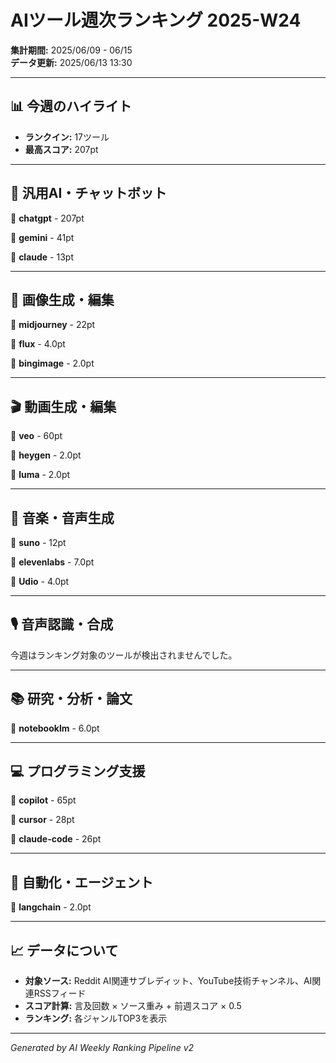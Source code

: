 # AIツール週次ランキング 2025-W24

**集計期間:** 2025/06/09 - 06/15  
**データ更新:** 2025/06/13 13:30

---

## 📊 今週のハイライト

- **ランクイン:** 17ツール
- **最高スコア:** 207pt

---

## 🤖 汎用AI・チャットボット

🥇 **chatgpt** - 207pt

🥈 **gemini** - 41pt

🥉 **claude** - 13pt

---

## 🎨 画像生成・編集

🥇 **midjourney** - 22pt

🥈 **flux** - 4.0pt

🥉 **bingimage** - 2.0pt

---

## 🎬 動画生成・編集

🥇 **veo** - 60pt

🥈 **heygen** - 2.0pt

🥉 **luma** - 2.0pt

---

## 🎵 音楽・音声生成

🥇 **suno** - 12pt

🥈 **elevenlabs** - 7.0pt

🥉 **Udio** - 4.0pt

---

## 🎙️ 音声認識・合成

今週はランキング対象のツールが検出されませんでした。

---

## 📚 研究・分析・論文

🥇 **notebooklm** - 6.0pt

---

## 💻 プログラミング支援

🥇 **copilot** - 65pt

🥈 **cursor** - 28pt

🥉 **claude-code** - 26pt

---

## 🔄 自動化・エージェント

🥇 **langchain** - 2.0pt

---

## 📈 データについて

- **対象ソース:** Reddit AI関連サブレディット、YouTube技術チャンネル、AI関連RSSフィード
- **スコア計算:** 言及回数 × ソース重み + 前週スコア × 0.5
- **ランキング:** 各ジャンルTOP3を表示

---

*Generated by AI Weekly Ranking Pipeline v2*
